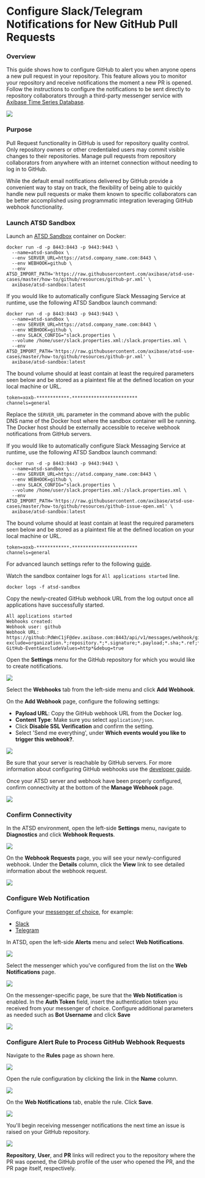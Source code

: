 # Configure Slack/Telegram Notifications for New GitHub Pull Requests

### Overview

This guide shows how to configure GitHub to alert you when anyone opens a new pull request in your repository. This feature allows you to monitor your repository and receive notifications the moment a new PR is opened. Follow the instructions to configure the notifications to be sent directly to repository collaborators through a third-party messenger service with [Axibase Time Series Database](https://axibase.com/products/axibase-time-series-database/).

![](images/workflow-three.png)

### Purpose

Pull Request functionality in GitHub is used for repository quality control. Only repository owners or other credentialed users may commit visible changes to their repositories. Manage pull requests from repository collaborators from anywhere with an internet connection without needing to log in to GitHub.

While the default email notifications delivered by GitHub provide a convenient way to stay on track, the flexibility of being able to quickly handle new pull requests or make them known to specific collaborators can be better accomplished using programmatic integration leveraging GitHub webhook functionality.

### Launch ATSD Sandbox

Launch an [ATSD Sandbox](https://github.com/axibase/dockers/tree/atsd-sandbox) container on Docker:

```
docker run -d -p 8443:8443 -p 9443:9443 \
  --name=atsd-sandbox \
  --env SERVER_URL=https://atsd.company_name.com:8443 \
  --env WEBHOOK=github \
  --env ATSD_IMPORT_PATH='https://raw.githubusercontent.com/axibase/atsd-use-cases/master/how-to/github/resources/github-pr.xml' \
  axibase/atsd-sandbox:latest
```

If you would like to automatically configure Slack Messaging Service at runtime, use the following ATSD Sandbox launch command:

```
docker run -d -p 8443:8443 -p 9443:9443 \
  --name=atsd-sandbox \
  --env SERVER_URL=https://atsd.company_name.com:8443 \
  --env WEBHOOK=github \
  --env SLACK_CONFIG="slack.properties \  
  --volume /home/user/slack.properties.xml:/slack.properties.xml \
  --env ATSD_IMPORT_PATH='https://raw.githubusercontent.com/axibase/atsd-use-cases/master/how-to/github/resources/github-pr.xml' \
  axibase/atsd-sandbox:latest
```

The bound volume should at least contain at least the required parameters seen below and be stored as a plaintext file at the defined location on your local machine or URL.

```
token=xoxb-************-************************
channels=general
```

Replace the `SERVER_URL` parameter in the command above with the public DNS name of the Docker host where the sandbox container will be running. The Docker host should be externally accessible to receive webhook notifications from GitHub servers.

If you would like to automatically configure Slack Messaging Service at runtime, use the following ATSD Sandbox launch command:

```
docker run -d -p 8443:8443 -p 9443:9443 \
  --name=atsd-sandbox \
  --env SERVER_URL=https://atsd.company_name.com:8443 \
  --env WEBHOOK=github \
  --env SLACK_CONFIG="slack.properties \  
  --volume /home/user/slack.properties.xml:/slack.properties.xml \
  --env ATSD_IMPORT_PATH='https://raw.githubusercontent.com/axibase/atsd-use-cases/master/how-to/github/resources/github-issue-open.xml' \
  axibase/atsd-sandbox:latest
```

The bound volume should at least contain at least the required parameters seen below and be stored as a plaintext file at the defined location on your local machine or URL.

```
token=xoxb-************-************************
channels=general
```

For advanced launch settings refer to the following [guide](https://github.com/axibase/dockers/tree/atsd-sandbox).

Watch the sandbox container logs for `All applications started` line.

```
docker logs -f atsd-sandbox
```

Copy the newly-created GitHub webhook URL from the log output once all applications have successfully started.

```
All applications started
Webhooks created:
Webhook user: github
Webhook URL: https://github:PdWnC1jF@dev.axibase.com:8443/api/v1/messages/webhook/github?exclude=organization.*;repository.*;*.signature;*.payload;*.sha;*.ref;*_at;*.id&include=repository.name;repository.full_name&header.tag.event=X-GitHub-Event&excludeValues=http*&debug=true
```

Open the **Settings** menu for the GitHub repository for which you would like to create notifications.

![](images/repo-settings.png)

Select the **Webhooks** tab from the left-side menu and click **Add Webhook**.

On the **Add Webhook** page, configure the following settings:

* **Payload URL**: Copy the GitHub webhook URL from the Docker log. 
* **Content Type**: Make sure you select `application/json`.
* Click **Disable SSL Verification** and confirm the setting.
* Select 'Send me everything', under **Which events would you like to trigger this webhook?**. 

![](images/webhook-config.png)

Be sure that your server is reachable by GitHub servers. For more information about configuring GitHub webhooks use the [developer guide](https://developer.github.com/webhooks/configuring/). 

Once your ATSD server and webhook have been properly configured, confirm connectivity at the bottom of the **Manage Webhook** page.

![](images/recent-delivery.png)

### Confirm Connectivity

In the ATSD environment, open the left-side **Settings** menu, navigate to **Diagnostics** and click **Webhook Requests**.

![](images/webhook-diag.png)

On the **Webhook Requests** page, you will see your newly-configured webhook. Under the **Details** column, click the **View** link to see detailed information about the webhook request.

![](images/webhook-confirm.png)

### Configure Web Notification

Configure your [messenger of choice](https://github.com/axibase/atsd/blob/master/rule-engine/web-notifications.md#collaboration-services), for example:

* [Slack](https://github.com/axibase/atsd/blob/master/rule-engine/notifications/slack.md)
* [Telegram](https://github.com/axibase/atsd/blob/master/rule-engine/notifications/telegram.md)

In ATSD, open the left-side **Alerts** menu and select **Web Notifications**.

![](images/alerts-wn.png)

Select the messenger which you've configured from the list on the **Web Notifications** page.

![](images/wn-page.png)

On the messenger-specific page, be sure that the **Web Notification** is enabled. In the **Auth Token** field, insert the authentication token you received from your messenger of choice. Configure additional parameters as needed such as **Bot Username** and click **Save**

![](images/web-notifications.png)

### Configure Alert Rule to Process GitHub Webhook Requests

Navigate to the **Rules** page as shown here.

![](images/alerts-rules.png)

Open the rule configuration by clicking the link in the **Name** column.

![](images/open-issue-rule.png)

On the **Web Notifications** tab, enable the rule. Click **Save**.

![](images/wn-issue-1.png)

You'll begin receiving messenger notifications the next time an issue is raised on your GitHub repository.

![](images/slack-pr.png)

**Repository**, **User**, and **PR** links will redirect you to the repository where the PR was opened, the GitHub profile of the user who opened the PR, and the PR page itself, respectively.
